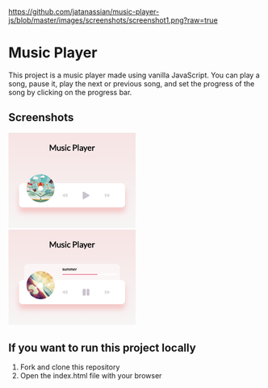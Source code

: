 https://github.com/jatanassian/music-player-js/blob/master/images/screenshots/screenshot1.png?raw=true

# Music Player
This project is a music player made using vanilla JavaScript.
You can play a song, pause it, play the next or previous song, and set the progress of the song by clicking on the progress bar.

## Screenshots
<img src="https://github.com/jatanassian/music-player-js/blob/master/images/screenshots/screenshot1.png?raw=true" alt="View of the app" width="50%" height="50%"/>

<img src="https://github.com/jatanassian/music-player-js/blob/master/images/screenshots/screenshot2.png?raw=true" alt="Song playing" width="50%" height="50%"/>

## If you want to run this project locally
1. Fork and clone this repository
2. Open the index.html file with your browser
